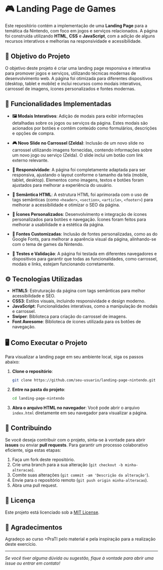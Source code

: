 # 🎮 Landing Page de Games

Este repositório contém a implementação de uma **Landing Page** para a temática da Nintendo, com foco em jogos e serviços relacionados. A página foi construída utilizando **HTML**, **CSS** e **JavaScript**, com a adição de alguns recursos interativos e melhorias na responsividade e acessibilidade.

## 🎯 Objetivo do Projeto

O objetivo deste projeto é criar uma landing page responsiva e interativa para promover jogos e serviços, utilizando técnicas modernas de desenvolvimento web. A página foi otimizada para diferentes dispositivos (desktop, tablet e mobile) e inclui recursos como modais interativos, carrossel de imagens, ícones personalizados e fontes modernas.

## 🚀 Funcionalidades Implementadas

- **🖼️ Modais Interativos**: Adição de modais para exibir informações detalhadas sobre os jogos ou serviços da página. Estes modais são acionados por botões e contêm conteúdo como formulários, descrições e opções de compra.
  
- **🎮 Novo Slide no Carrossel (Zelda)**: Inclusão de um novo slide no carrossel utilizando imagens fornecidas, contendo informações sobre um novo jogo ou serviço (Zelda). O slide inclui um botão com link externo relevante.

- **📱 Responsividade**: A página foi completamente adaptada para ser responsiva, ajustando o layout conforme o tamanho da tela (mobile, tablet, desktop). Elementos como imagens, textos e botões foram ajustados para melhorar a experiência do usuário.

- **🔖 Semântica HTML**: A estrutura HTML foi aprimorada com o uso de tags semânticas (como `<header>`, `<section>`, `<article>`, `<footer>`) para melhorar a acessibilidade e otimizar o SEO da página.

- **🔲 Ícones Personalizados**: Desenvolvimento e integração de ícones personalizados para botões e navegação. Ícones foram feitos para melhorar a usabilidade e a estética da página.

- **🎨 Fontes Customizadas**: Inclusão de fontes personalizadas, como as do Google Fonts, para melhorar a aparência visual da página, alinhando-se com o tema de games da Nintendo.

- **🧪 Testes e Validação**: A página foi testada em diferentes navegadores e dispositivos para garantir que todas as funcionalidades, como carrossel, modais e links, estejam funcionando corretamente.

## ⚙️ Tecnologias Utilizadas

- **HTML5**: Estruturação da página com tags semânticas para melhor acessibilidade e SEO.
- **CSS3**: Estilos visuais, incluindo responsividade e design moderno.
- **JavaScript**: Funcionalidades interativas, como a manipulação de modais e carrossel.
- **Swiper**: Biblioteca para criação do carrossel de imagens.
- **Font Awesome**: Biblioteca de ícones utilizada para os botões de navegação.

## 🖥️ Como Executar o Projeto

Para visualizar a landing page em seu ambiente local, siga os passos abaixo:

1. **Clone o repositório**:
    ```bash
    git clone https://github.com/seu-usuario/landing-page-nintendo.git
    ```

2. **Entre na pasta do projeto**:
    ```bash
    cd landing-page-nintendo
    ```

3. **Abra o arquivo HTML no navegador**:
    Você pode abrir o arquivo `index.html` diretamente em seu navegador para visualizar a página.

## 🤝 Contribuindo

Se você deseja contribuir com o projeto, sinta-se à vontade para abrir **issues** ou enviar **pull requests**. Para garantir um processo colaborativo eficiente, siga estas etapas:

1. Faça um fork deste repositório.
2. Crie uma branch para a sua alteração (`git checkout -b minha-alteracao`).
3. Comite suas alterações (`git commit -am 'Descrição da alteração'`).
4. Envie para o repositório remoto (`git push origin minha-alteracao`).
5. Abra uma pull request.

## 📜 Licença

Este projeto está licenciado sob a [MIT License](LICENSE).

## 🙏 Agradecimentos

Agradeço ao curso +PraTI pelo material e pela inspiração para a realização deste exercício.

---

*Se você tiver alguma dúvida ou sugestão, fique à vontade para abrir uma issue ou entrar em contato!*
